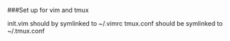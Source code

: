 ###Set up for vim and tmux

init.vim should by symlinked to ~/.vimrc
tmux.conf should be symlinked to ~/.tmux.conf
